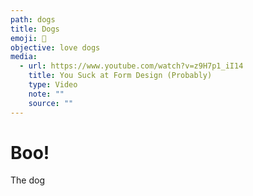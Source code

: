 ```yaml
---
path: dogs
title: Dogs
emoji: 🐶
objective: love dogs
media:
  - url: https://www.youtube.com/watch?v=z9H7p1_iI14
    title: You Suck at Form Design (Probably)
    type: Video
    note: ""
    source: ""
---
```

# Boo!
The dog